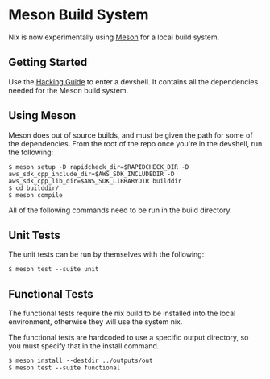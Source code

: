 # Meson Build System

Nix is now experimentally using [Meson](https://mesonbuild.com/) for a local build system.

## Getting Started

Use the [Hacking Guide](hacking.md) to enter a devshell. It contains all the dependencies needed for the Meson build system.

## Using Meson

Meson does out of source builds, and must be given the path for some of the dependencies. From the root of the repo once you're in the devshell, run the following:

```console
$ meson setup -D rapidcheck_dir=$RAPIDCHECK_DIR -D aws_sdk_cpp_include_dir=$AWS_SDK_INCLUDEDIR -D aws_sdk_cpp_lib_dir=$AWS_SDK_LIBRARYDIR builddir
$ cd builddir/
$ meson compile
```

All of the following commands need to be run in the build directory.

## Unit Tests

The unit tests can be run by themselves with the following:

```console
$ meson test --suite unit
```

## Functional Tests

The functional tests require the nix build to be installed into the local environment, otherwise they will use the system nix.

The functional tests are hardcoded to use a specific output directory, so you must specify that in the install command.

```console
$ meson install --destdir ../outputs/out
$ meson test --suite functional
```

